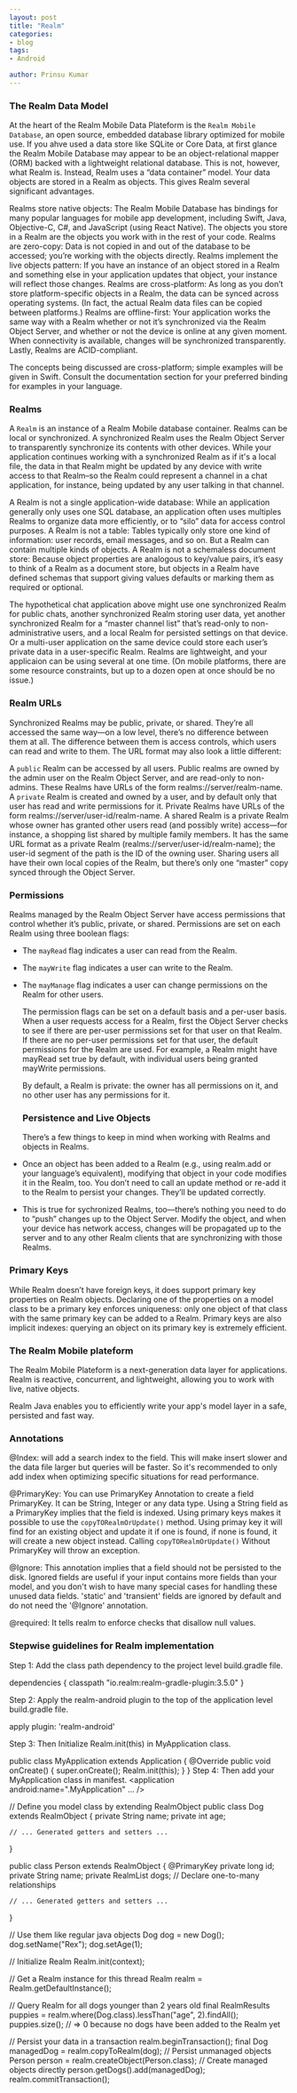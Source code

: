 ```yaml
---
layout: post
title: "Realm"
categories:
- blog
tags:
- Android

author: Prinsu Kumar
---
```


  ### The Realm Data Model

  At the heart of the Realm Mobile Data Plateform is the `Realm Mobile Database`, an open source,
  embedded database library optimized for mobile use. If you ahve used a data store like SQLite
  or Core Data, at first glance the Realm Mobile Database may appear to be
  an object-relational mapper (ORM) backed with a lightweight relational database.
  This is not, however, what Realm is. Instead, Realm uses a “data container” model.
  Your data objects are stored in a Realm as objects.
  This gives Realm several significant advantages.

  Realms store native objects: The Realm Mobile Database has bindings for many popular languages for mobile
  app development, including Swift, Java, Objective-C, C#, and JavaScript (using React Native).
  The objects you store in a Realm are the objects you work with in the rest of your code.
  Realms are zero-copy: Data is not copied in and out of the database to be accessed;
  you’re working with the objects directly.
  Realms implement the live objects pattern: If you have an instance of an object stored in a Realm and
  something else in your application updates that object, your instance will reflect those changes.
  Realms are cross-platform: As long as you don’t store platform-specific objects in a Realm,
  the data can be synced across operating systems.
  (In fact, the actual Realm data files can be copied between platforms.)
  Realms are offline-first: Your application works the same way with a Realm whether or not
  it’s synchronized via the Realm Object Server, and whether or not the device is online
  at any given moment. When connectivity is available, changes will be synchronized transparently.
  Lastly, Realms are ACID-compliant.

  The concepts being discussed are cross-platform; simple examples will be given in Swift.
  Consult the documentation section for your preferred binding for examples in your language.

  ### Realms

  A `Realm` is an instance of a Realm Mobile database container. Realms can be local or synchronized.
  A synchronized Realm uses the Realm Object Server to transparently synchronize its contents with other
  devices. While your application continues working with a synchronized Realm as if it's a local file,
  the data in that Realm might be updated by any device with write access to that
  Realm–so the Realm could represent a channel in a chat application, for instance,
  being updated by any user talking in that channel.

  A Realm is not a single application-wide database: While an application generally only uses one SQL database,
  an application often uses multiples Realms to organize data more efficiently,
  or to “silo” data for access control purposes.
  A Realm is not a table: Tables typically only store one kind of information: user records, email messages,
  and so on. But a Realm can contain multiple kinds of objects.
  A Realm is not a schemaless document store: Because object properties are analogous to key/value pairs,
  it’s easy to think of a Realm as a document store, but objects in a Realm have defined
  schemas that support giving values defaults or marking them as required or optional.

  The hypothetical chat application above might use one synchronized Realm for public chats,
  another synchronized Realm storing user data, yet another synchronized Realm for a “master channel list”
  that’s read-only to non-administrative users, and a local Realm for persisted settings on that device.
  Or a multi-user application on the same device could store each user’s private data in a
  user-specific Realm. Realms are lightweight, and your applicaion can be using several at one time.
  (On mobile platforms, there are some resource constraints,
  but up to a dozen open at once should be no issue.)

  ### Realm URLs


  Synchronized Realms may be public, private, or shared.
  They’re all accessed the same way—on a low level, there’s no difference between them at all.
  The difference between them is access controls, which users can read and write to them.
  The URL format may also look a little different:

  A `public` Realm can be accessed by all users. Public realms are owned by the admin user on
  the Realm Object Server, and are read-only to non-admins.
  These Realms have URLs of the form realms://server/realm-name.
  A `private` Realm is created and owned by a user, and by default only that user has
  read and write permissions for it.
  Private Realms have URLs of the form realms://server/user-id/realm-name.
  A shared Realm is a private Realm whose owner has granted other users read
  (and possibly write) access—for instance, a shopping list shared by multiple family members.
  It has the same URL format as a private Realm (realms://server/user-id/realm-name);
  the user-id segment of the path is the ID of the owning user.
  Sharing users all have their own local copies of the Realm, but there’s only one “master”
  copy synced through the Object Server.



  ### Permissions


  Realms managed by the Realm Object Server have access permissions that control whether it’s
  public, private, or shared.
  Permissions are set on each Realm using three boolean flags:

* The `mayRead` flag indicates a user can read from the Realm.
* The `mayWrite` flag indicates a user can write to the Realm.
* The `mayManage` flag indicates a user can change permissions on the Realm for other users.

  The permission flags can be set on a default basis and a per-user basis.
  When a user requests access for a Realm, first the Object Server checks
  to see if there are per-user permissions set for that user on that Realm.
  If there are no per-user permissions set for that user, the default permissions
  for the Realm are used. For example, a Realm might have mayRead set true by default,
  with individual users being granted mayWrite permissions.

  By default, a Realm is private: the owner has all permissions on it,
  and no other user has any permissions for it.

  ### Persistence and Live Objects


  There’s a few things to keep in mind when working with Realms and objects in Realms.

* Once an object has been added to a Realm (e.g., using realm.add or your language’s equivalent),
  modifying that object in your code modifies it in the Realm, too.
  You don’t need to call an update method or re-add it to the Realm to persist your changes.
  They’ll be updated correctly.

* This is true for sychronized Realms, too—there’s nothing you need to do to “push” changes
  up to the Object Server.
  Modify the object, and when your device has network access,
  changes will be propagated up to the server and to any other Realm clients that are
  synchronizing with those Realms.

 ### Primary Keys


 While Realm doesn’t have foreign keys, it does support primary key properties on Realm objects.
 Declaring one of the properties on a model class to be a primary key enforces uniqueness:
 only one object of that class with the same primary key can be added to a Realm.
 Primary keys are also implicit indexes: querying an object on its primary key is extremely efficient.


### The Realm Mobile plateform


The Realm Mobile Plateform is a next-generation data layer for applications.
Realm is reactive, concurrent, and lightweight, allowing you  to work with live, native objects.

Realm Java enables you to efficiently write your app's model layer in a safe, persisted and fast way.

### Annotations

@Index: will add a search index to the field. This will make insert slower and the data file larger but
queries will be faster.
So it's recommended to only add index when optimizing specific situations for read performance.

@PrimaryKey: You can use PrimaryKey Annotation to create a field PrimaryKey.
It can be String, Integer or any data type.
Using a String field as a PrimaryKey implies that the field is indexed.
Using primary keys makes it possible to use the `copyTORealmOrUpdate()` method.
Using primay key it will find for an existing object and update it if one is found, if none is found,
it will create a new object instead.
Calling `copyTORealmOrUpdate()` Without PrimaryKey will throw an exception.

@Ignore: This annotation implies that a field should not be persisted to the disk.
Ignored fields are useful if your input contains more fields than your model, and you don't wish to have
many special cases for handling these unused data fields.
'static' and 'transient' fields are ignored by default and do not need the '@Ignore' annotation.

@required: It tells realm to enforce checks that disallow null values.


### Stepwise guidelines for Realm implementation
Step 1: Add the class path dependency to the project level build.gradle file.

 dependencies {
        classpath "io.realm:realm-gradle-plugin:3.5.0"
    }

Step 2: Apply the realm-android plugin to the top of the application level build.gradle file.

apply plugin: 'realm-android'

Step 3: Then Initialize Realm.init(this) in MyApplication class.

public class MyApplication extends Application {
  @Override
  public void onCreate() {
    super.onCreate();
    Realm.init(this);
  }
}
Step 4: Then add your MyApplication class in manifest.
<application
  android:name=".MyApplication"
  ...
/>

// Define you model class by extending RealmObject
public class Dog extends RealmObject {
    private String name;
    private int age;

    // ... Generated getters and setters ...
}

public class Person extends RealmObject {
    @PrimaryKey
    private long id;
    private String name;
    private RealmList<Dog> dogs; // Declare one-to-many relationships

    // ... Generated getters and setters ...
}

// Use them like regular java objects
Dog dog = new Dog();
dog.setName("Rex");
dog.setAge(1);

// Initialize Realm
Realm.init(context);

// Get a Realm instance for this thread
Realm realm = Realm.getDefaultInstance();

// Query Realm for all dogs younger than 2 years old
final RealmResults<Dog> puppies = realm.where(Dog.class).lessThan("age", 2).findAll();
puppies.size(); // => 0 because no dogs have been added to the Realm yet

// Persist your data in a transaction
realm.beginTransaction();
final Dog managedDog = realm.copyToRealm(dog); // Persist unmanaged objects
Person person = realm.createObject(Person.class); // Create managed objects directly
person.getDogs().add(managedDog);
realm.commitTransaction();
